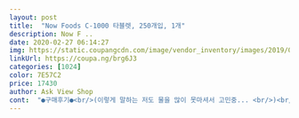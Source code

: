 ```yaml
---
layout: post 
title:  "Now Foods C-1000 타블렛, 250개입, 1개" 
description: Now F ..
date: 2020-02-27 06:14:27 
img: https://static.coupangcdn.com/image/vendor_inventory/images/2019/03/20/16/3/566c2d3f-13d0-43c4-9bae-b506212c512a.jpg 
linkUrl: https://coupa.ng/brg6J3 
categories: [1024] 
color: 7E57C2 
price: 17430 
author: Ask View Shop 
cont:  "●구매후기●<br/>(이렇게 말하는 저도 물을 많이 못마셔서 고민중... <br/>)<br/>1000~1500mg을 한번에 복용시<br/>==================================<br/>vtC를 공급받지 못하면 제대로 살 수가 없슴<br/>vtC의 그 뛰어난 기능을 한번 적어 보자면<br/>[나우푸드 C<br/> -1000 타블렛]<br/>⏺가격 15,330원(로켓직구)<br/>⏺배송 2019년 04월 16일<br/>⏺상품 Now Foods C<br/> -1000 타블렛 250개입<br/>⏺유통기한 2022년 02월<br/>⏺주문 2019년 04월 12일<br/>⚠️ 주의할것은<br/>⚠️간질환 환자는 식후2시간 후에 먹어야되고<br/>⚠️신장질환 환자는하루 1000mg 이상 복용시<br/>⚠️철혈색소증 환자는(철분흡수 증가) 요주의<br/>⚠️통풍환자(요산이 증가함),<br/>⚠️항암치료중인 환자는 vtC 고용량 복용을 하지말라는<br/>✔항바이러스외의<br/>⭕간염에 효과: 고용량 복용에 만성 간염 완치 사례있슴<br/>⭕괴혈병예방<br/>⭕기관지 보호, 천식 증상 약화<br/>⭕면역력증강: 백혈구 생성 촉진<br/>⭕미백효과: 다크 서클과 기미 방지<br/>⭕백내장 예방<br/>⭕빈혈예방: 철분 흡수돕고 적혈구 생성<br/>⭕심장병, 동맥경화예방: 콜레스테롤이  혈관벽에 붙는걸<br/>⭕여하 등등<br/>⭕우울증예방: 부신 호르몬(아드레날린과 코티솔)생산<br/>⭕위염 위암에효과: 헬리코박터균 억제<br/>⭕콜라겐합성: 피부,뼈,근육 결합조직 탄력강화<br/>⭕항산화작용: 항산화제인 글루타치온의 농도 유지<br/>⭕항히스타민: 피부 보호, 상처 재생, 감염 예방<br/>⭕해독력:  중금속 같은 독성물질 배출 작용 뛰어나고<br/>건강지키세요 ^__^<br/>게다가 베지코팅임<br/>겨울만되면 꼭 한번씩 겪는 감기<br/>고용량을 복용할수록 흡수율은 떨어진다는거<br/>괜찮으면 먹어 보려고<br/>국내 브랜드는 코팅이 안되서<br/>국내보다 사이즈도<br/>그 이상은 더 떨어짐<br/>그것도 제일 먼저 ㅠㅠ<br/>그동안은 vtC를 깔라만시나 레몬쥬스등 음식으로 섭취했는데<br/>그래서 이1000mg 알약을 반 쪼개서<br/>꾸준히 복용하는 편인데요<br/>나우푸드 비타민C 드시고<br/>나우푸드는<br/>되어 있어서 아주 맘에 쏙드네요<br/>로즈힙 성분이에요<br/>로즈힙성분이 같이<br/>로즈힙을 항상 섭취하고 있거든요<br/>로즈힙의 붉은 스크럽이 반점처럼 보이는데<br/>로즈힙이(오렌지의 40배) 개당 25mg이 들어있어<br/>마침 나우푸드에서<br/>만족스러워요<br/>목넘김도 좋고<br/>목넘김이 너무 좋다고 평을 해주셨어요<br/>문제는 효율적인 흡수인데<br/>미백에도 도움을 준다고 해서<br/>발암물질도 해독<br/>배송 받고 뜯는데 실링이 확실해서 너무 좋았어요 우선 돌려서 따줘야되고 뚜껑과 씰사이가 딱 붙어 있어서 한번 열면 붙었던 자리가 딱 표시 됩니다 실도 찰싹 잘 접착되어 있었구요 직구로 구입한 보조제중에 제일 확실한 실링이었다고 생각합니다<br/>불행하게도 동물들과 달리<br/>비타민c 드시고 나서 물도 많이 드세요<br/>비타민C+ 로즈힙 함유<br/>비타민c는 하루 용량 넘치게 먹어도 다 배출된다고해서 마음 놓고 하루 두알씩 먹이고 있습니다 어떠냐고 물어보진 못했지만 막내도 피곤함도 덜 느끼고 감기도 안걸렸으면 좋겠어요<br/>비타민c함량이 높은걸 먹을수록 물을 많이 먹어야된다고 합니다 이유는 결석의 원인이 될 수도 있다고 하더라구요 물의 중요성은 이곳저곳 안쓰이는곳이 없군요<br/>선택했어요<br/>성분도 착하고<br/>소화흡수율이 좋아서<br/>속이 편하다고 평을 해주셨어요<br/>신장결석이 생기거나 커지는지 체크 필요함<br/>아마 나우푸드로 정착할듯 하네요<br/>아주그냥 잘넘어 가네요 :<br/> -0<br/>알약 크기가 좀 큰편이라 큰알 못넘기는 분들은 난감하실듯 합니다<br/>알약 크기는 좀 있지만<br/>알약은 흰바디에 갈색 점박이가 총총 박혀있는데 이건 로즈힙이 들어간 흔적이라고 하네요 로즈힙은 비타민c가 몸 밖으로 배출되는것을 좀 더 천천히 배출되도록 잡아주는 역할을 한다고해요<br/>암을 억제해서 도움되지만<br/>약간 있고 살짝 통통한데<br/>억제함<br/>엄마가 드시면 목에 걸리셨거든요<br/>엄마가 후두쪽이 약하셔서<br/>연구결과가 있다함 (전문가와 상의가 필요함)<br/>완죤 똭이에요 : <br/> -)<br/>용량도 250정 이네요<br/>위가 약하시거든요<br/>이 제품은 열매중 vtC 함유량이 가장 높다는<br/>이건 잘 쪼개짐<br/>인간은 vtC가 체내합성이 안됨<br/>일반 암환자에겐 항산화 능력이 탁월한  vtC가<br/>잘 받았습니다<br/>저도 먹어봤는데<br/>저희 식구들은 비타민C<br/>저희 엄마는 연세가 드셔서<br/>저희는 피부에도 좋고<br/>점박이처럼 보이는게<br/>정제가 큰편이라 잘라먹으니 먹기도 쉽고.<br/>.<br/><br/>제가 먹고 있는 건강보조제중에 제일 효과가 있다고 생각되는게 비타민c라고 생각되어서 비타민c 다 먹어가길래 구입했어요<br/>제품의 성분을 모르는 분은 오해의 소지가 있슴<br/>직구로 구매해서 먹어보고<br/>집에 감기환자가 생기면 그냥 지나치는 법이 없이 꼬박꼬박 감기에 걸려서 앓아눕던 제가 비타민C 복용하고부터는 집에 감기환자가 발생해도 스무스하게 감기에 걸리지않고 지나가게 되었어요 그래서 저혼자만 먹고 효과 보기엔 아까워서 보조제 먹기 싫어하는 다른 가족들도 먹어보라고 권유, 그중 호응해주는 막내와 500mg짜리 같이 먹는데 아침 7시에 학교 갔다가 피곤에 쩔어서 밤10시에 돌아오는 고딩에게는 아침 저녁으로 한개씩 주다보니 비타민씨가 쑥쑥 사라져서 먹고 있던 500mg 짜리사러갔더니 가격이 배로 뛰어 올랐네요 저렴한 가격이라 부담없이 구입했던건데 비싸게 주고 살거라면 다른 제품도 먹어보고 싶고 이왕이면 비타민c 함량도 높은거 사고 싶어서 이 제품을 주문하게 되었어요<br/>추워지니 감기가 걱정되서 고용량 복용 목적으로 구매<br/>추천드림<br/>충분한 물을 마셔야하고<br/>코팅처리가 되어 있어서<br/>큰알약 못드시는데<br/>타블렛이라서<br/>피곤함이 덜하네요<br/>하루 세번 나눠 먹고 있슴<br/>함유되어 있어서 너무 좋았어요<br/>항바이러스에 vtC의 작용은 탁월하니까<br/>흡수율은 절반으로 떨어지고<br/>" 
---
```

